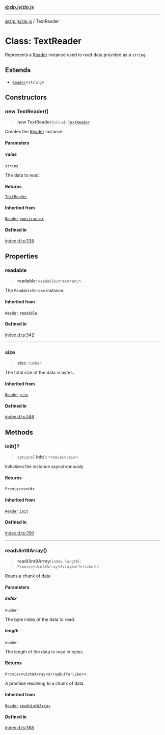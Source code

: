 [**@zip.js/zip.js**](../README.md)

***

[@zip.js/zip.js](../globals.md) / TextReader

# Class: TextReader

Represents a [Reader](Reader.md) instance used to read data provided as a `string`.

## Extends

- [`Reader`](Reader.md)\<`string`\>

## Constructors

### new TextReader()

> **new TextReader**(`value`): [`TextReader`](TextReader.md)

Creates the [Reader](Reader.md) instance

#### Parameters

##### value

`string`

The data to read.

#### Returns

[`TextReader`](TextReader.md)

#### Inherited from

[`Reader`](Reader.md).[`constructor`](Reader.md#constructors)

#### Defined in

[index.d.ts:338](https://github.com/gildas-lormeau/zip.js/blob/24ecd74cb4237f29fe97eb10cff1144c3877ce3d/index.d.ts#L338)

## Properties

### readable

> **readable**: `ReadableStream`\<`any`\>

The `ReadableStream` instance.

#### Inherited from

[`Reader`](Reader.md).[`readable`](Reader.md#readable)

#### Defined in

[index.d.ts:342](https://github.com/gildas-lormeau/zip.js/blob/24ecd74cb4237f29fe97eb10cff1144c3877ce3d/index.d.ts#L342)

***

### size

> **size**: `number`

The total size of the data in bytes.

#### Inherited from

[`Reader`](Reader.md).[`size`](Reader.md#size)

#### Defined in

[index.d.ts:346](https://github.com/gildas-lormeau/zip.js/blob/24ecd74cb4237f29fe97eb10cff1144c3877ce3d/index.d.ts#L346)

## Methods

### init()?

> `optional` **init**(): `Promise`\<`void`\>

Initializes the instance asynchronously

#### Returns

`Promise`\<`void`\>

#### Inherited from

[`Reader`](Reader.md).[`init`](Reader.md#init)

#### Defined in

[index.d.ts:350](https://github.com/gildas-lormeau/zip.js/blob/24ecd74cb4237f29fe97eb10cff1144c3877ce3d/index.d.ts#L350)

***

### readUint8Array()

> **readUint8Array**(`index`, `length`): `Promise`\<`Uint8Array`\<`ArrayBufferLike`\>\>

Reads a chunk of data

#### Parameters

##### index

`number`

The byte index of the data to read.

##### length

`number`

The length of the data to read in bytes.

#### Returns

`Promise`\<`Uint8Array`\<`ArrayBufferLike`\>\>

A promise resolving to a chunk of data.

#### Inherited from

[`Reader`](Reader.md).[`readUint8Array`](Reader.md#readuint8array)

#### Defined in

[index.d.ts:358](https://github.com/gildas-lormeau/zip.js/blob/24ecd74cb4237f29fe97eb10cff1144c3877ce3d/index.d.ts#L358)
